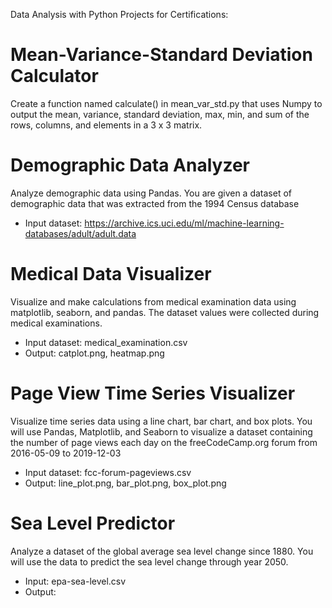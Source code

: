 Data Analysis with Python Projects for Certifications:

# Mean-Variance-Standard Deviation Calculator
Create a function named calculate() in mean_var_std.py that uses Numpy to output the mean, variance, standard deviation, max, min, and sum of the rows, columns, and elements in a 3 x 3 matrix.

# Demographic Data Analyzer
Analyze demographic data using Pandas. You are given a dataset of demographic data that was extracted from the 1994 Census database 
- Input dataset: https://archive.ics.uci.edu/ml/machine-learning-databases/adult/adult.data

# Medical Data Visualizer
Visualize and make calculations from medical examination data using matplotlib, seaborn, and pandas. The dataset values were collected during medical examinations.

- Input dataset: medical_examination.csv
- Output: catplot.png, heatmap.png

# Page View Time Series Visualizer
Visualize time series data using a line chart, bar chart, and box plots. You will use Pandas, Matplotlib, and Seaborn to visualize a dataset containing the number of page views each day on the freeCodeCamp.org forum from 2016-05-09 to 2019-12-03

- Input dataset: fcc-forum-pageviews.csv
- Output: line_plot.png, bar_plot.png, box_plot.png

# Sea Level Predictor
Analyze a dataset of the global average sea level change since 1880. You will use the data to predict the sea level change through year 2050.
- Input: epa-sea-level.csv
- Output: 
